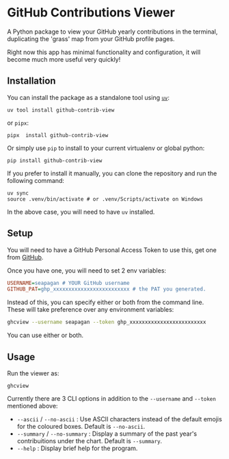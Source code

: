 # GitHub Contributions Viewer

A Python package to view your GitHub yearly contributions in the terminal,
duplicating the 'grass' map from your GitHub profile pages.

Right now this app has minimal functionality and configuration, it will become
much more useful very quickly!

## Installation

You can install the package as a standalone tool using
[`uv`](https://docs.astral.sh/uv/):

```console
uv tool install github-contrib-view
```

or `pipx`:

```console
pipx  install github-contrib-view
```

Or simply use `pip` to install to your current virtualenv or global python:

```console
pip install github-contrib-view
```

If you prefer to install it manually, you can clone the repository and run the
following command:

```console
uv sync
source .venv/bin/activate # or .venv/Scripts/activate on Windows
```

In the above case, you will need to have `uv` installed.

## Setup

You will need to have a GitHub Personal Access Token to use this, get one from
[GitHub](https://github.com/settings/tokens).

Once you have one, you will need to set 2 env variables:

```ini
USERNAME=seapagan # YOUR GitHub username
GITHUB_PAT=ghp_xxxxxxxxxxxxxxxxxxxxxxxxx # the PAT you generated.
```

Instead of this, you can specify either or both from the command line. These
will take preference over any environment variables:

```bash
ghcview --username seapagan --token ghp_xxxxxxxxxxxxxxxxxxxxxxxxx
```

You can use either or both.

## Usage

Run the viewer as:

```console
ghcview
```

Currently there are 3 CLI options in addition to the `--username` and `--token`
mentioned above:

- `--ascii` / `--no-ascii` : Use ASCII characters instead of the default emojis
  for the coloured boxes. Default is `--no-ascii`.
- `--summary` / `--no-summary` : Display a summary of the past year's
  contribuitions under the chart. Default is `--summary`.
- `--help` : Display brief help for the program.
